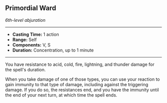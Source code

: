 ## Primordial Ward
*6th-level abjuration*
___
- **Casting Time:** 1 action
- **Range:** Self
- **Components:** V, S
- **Duration:** Concentration, up to 1 minute
---
You have resistance to acid, cold, fire, lightning, and thunder damage for the spell's duration.

When you take damage of one of those types, you can use your reaction to gain immunity to that type of damage, including against the triggering damage. If you do so, the resistances end, and you have the immunity until the end of your next turn, at which time the spell ends.